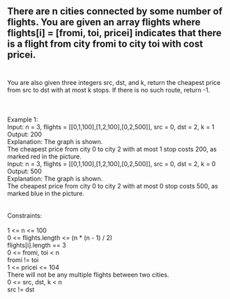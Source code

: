 ## There are n cities connected by some number of flights. You are given an array flights where flights[i] = [fromi, toi, pricei] indicates that there is a flight from city fromi to city toi with cost pricei. <br> <br> 
You are also given three integers src, dst, and k, return the cheapest price from src to dst with at most k stops. If there is no such route, return -1. <br> <br> <br> <br> 
Example 1: <br> 
Input: n = 3, flights = [[0,1,100],[1,2,100],[0,2,500]], src = 0, dst = 2, k = 1 <br> 
Output: 200 <br> 
Explanation: The graph is shown. <br> 
The cheapest price from city 0 to city 2 with at most 1 stop costs 200, as marked red in the picture. <br> 
Input: n = 3, flights = [[0,1,100],[1,2,100],[0,2,500]], src = 0, dst = 2, k = 0 <br> 
Output: 500 <br> 
Explanation: The graph is shown. <br> 
The cheapest price from city 0 to city 2 with at most 0 stop costs 500, as marked blue in the picture. <br> <br> <br> 
Constraints: <br> <br> 
1 <= n <= 100 <br> 
0 <= flights.length <= (n * (n - 1) / 2) <br> 
flights[i].length == 3 <br> 
0 <= fromi, toi < n <br> 
fromi != toi <br> 
1 <= pricei <= 104 <br> 
There will not be any multiple flights between two cities. <br> 
0 <= src, dst, k < n <br> 
src != dst <br> 
